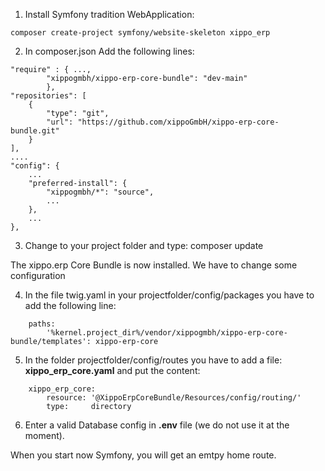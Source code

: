 1. Install Symfony tradition WebApplication:
```
composer create-project symfony/website-skeleton xippo_erp
```

2. In composer.json Add the following lines:
```
"require" : { ...,
        "xippogmbh/xippo-erp-core-bundle": "dev-main"
		},
"repositories": [
	{
		"type": "git",
		"url": "https://github.com/xippoGmbH/xippo-erp-core-bundle.git"
	}
],
....
"config": {
	...
	"preferred-install": {
		"xippogmbh/*": "source",
		...
	},
	...
},
```

3. Change to your project folder and type: composer update

The xippo.erp Core Bundle is now installed. We have to change some configuration

4. In the file twig.yaml in your projectfolder/config/packages you have to add the following line:
```
	paths:
		'%kernel.project_dir%/vendor/xippogmbh/xippo-erp-core-bundle/templates': xippo-erp-core
```

5. In the folder projectfolder/config/routes you have to add a file: **xippo_erp_core.yaml** and put the content:
```
	xippo_erp_core:
		resource: '@XippoErpCoreBundle/Resources/config/routing/'
		type:     directory
```

6. Enter a valid Database config in **.env** file (we do not use it at the moment).

When you start now Symfony, you will get an emtpy home route.